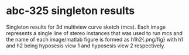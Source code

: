 # abc-325 singleton results

Singleton results for 3d multiview curve sketch (mcs).
Each image represents a single line of stereo instances that was used to run mcs and the name of each image/matlab figure is formed as h1h2{.png/fig} with h1 and h2 being hyposesis view 1 and hyposesis view 2 respectively.
